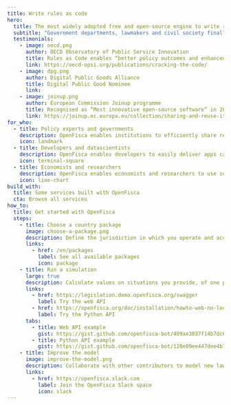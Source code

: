 ```yaml
---
title: Write rules as code
hero:
  title: The most widely adopted free and open-source engine to write rules as code
  subtitle: "Government departments, lawmakers and civil society finally share a common language to debate and activate social and fiscal policies: OpenFisca enables collaboratively modelling laws and regulations and making them computable over open APIs for developers, datascientists and researchers."
  testimonials:
    - image: oecd.png
      author: OECD Observatory of Public Service Innovation
      title: Rules as Code enables “better policy outcomes and enhanced service delivery”
      link: https://oecd-opsi.org/publications/cracking-the-code/
    - image: dpg.png
      author: Digital Public Goods Alliance
      title: Digital Public Good Nominee
      link:
    - image: joinup.png
      author: European Commission Joinup programme
      title: Recognised as “Most innovative open-source software” in 2019
      link: https://joinup.ec.europa.eu/collection/sharing-and-reuse-it-solutions/sharing-reuse-awards-2019-results#oss-inno
for_who:
  - title: Policy experts and governments
    description: OpenFisca enables institutions to efficiently share regulation updates and to pool IT costs. Interconnecting rules across public bodies in the form of legible parameters and executable code provides algorithmic transparency and reduces the bill for the taxpayer.
    icon: landmark
  - title: Developers and datascientists
    description: OpenFisca enables developers to easily deliver apps calculating complex taxes and benefits through its JSON web API, and datascientists to compute large-scale through its vectorial Python API. Contributing formulas and coding extensions enables building services for any business.
    icon: terminal-square
  - title: Economists and researchers
    description: OpenFisca enables economists and researchers to use survey and administrative data to simulate the impact of any past or future reform on the income distribution of a given population. Linking all computed taxes and benefits enables analysing how multiple reforms interact.
    icon: line-chart
build_with:
  title: Some services built with OpenFisca
  cta: Browse all services
how_to:
  title: Get started with OpenFisca
  steps:
    - title: Choose a country package
      image: choose-a-package.png
      description: Define the jurisdiction in which you operate and access its rules model.
      links:
        - href: /en/packages
          label: See all available packages
          icon: package
    - title: Run a simulation
      large: true
      description: Calculate values on situations you provide, of one person or of millions.
      links:
        - href: https://legislation.demo.openfisca.org/swagger
          label: Try the web API
        - href: https://openfisca.org/doc/installation/howto-web-no-local-install.html
          label: Try the Python API
      tabs:
        - title: Web API example
          gist: https://gist.github.com/openfisca-bot/409ae3837f14b7dc6a2563a2537beec1.js
        - title: Python API example
          gist: https://gist.github.com/openfisca-bot/128e09ee447dee4b7fb8df35833ba833.js
    - title: Improve the model
      image: improve-the-model.png
      description: Collaborate with other contributors to model new laws, update legal values, handle edge cases, add tests, improve documentation… Country packages are open-source, so you're never alone!
      links:
        - href: https://openfisca.slack.com
          label: Join the OpenFisca Slack space
          icon: slack
---
```


